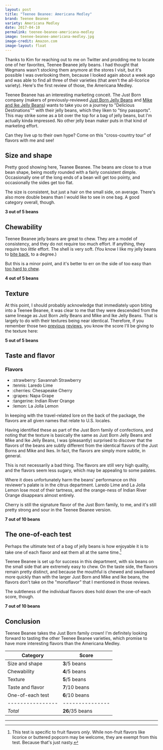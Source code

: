 ```yaml
---
layout: post
title: "Teenee Beanee: Americana Medley"
brand: Teenee Beanee
variety: Americana Medley
date: 2017-04-10
permalink: teenee-beanee-americana-medley
image: teenee-beanee-americana-medley.jpg
image-credit: Amazon.com
image-layout: float
---
```


Thanks to Kim for reaching out to me on Twitter and prodding me
to locate one of her favorites, Teenee Beanee jelly beans.
I had thought that Wegmans wasn't stocking them anymore at the stores I visit,
but it's possible I was overlooking them, because I looked again
about a week ago and was able to find all three of their varieties
(that aren't the all-licorice variety).
Here's the first review of those, the Americana Medley.

Teenee Beanee has an interesting marketing conceit.
The Just Born company (makers of previously-reviewed
[Just Born Jelly Beans](/just-born-jelly-beans) and
[Mike and Ike Jelly Beans](/mike-and-ike-jelly-beans))
wants to take you on a journey to "Delicious Destinations™"
with their jelly beans, which they liken to "tiny passports".
This may strike some as a bit over the top for a bag of jelly beans,
but I'm actually kinda impressed.
No other jelly bean maker puts in that kind of marketing effort.

Can they live up to their own hype?
Come on this "cross-country tour" of flavors with me and see!


## Size and shape

Pretty good showing here, Teanee Beanee.
The beans are close to a true bean shape,
being mostly rounded with a fairly consistent dimple.
Occasionally one of the long ends of a bean will get too pointy,
and occasionally the sides get too flat.

The size is consistent, but just a hair on the small side, on average.
There's also more double beans than I would like to see in one bag.
A good category overall, though.

**3 out of 5 beans**


## Chewability

Teenee Beanee jelly beans are great to chew.
They are a model of consistency, and they do not require too much effort.
If anything, they require too _little_ effort. The shell is very soft.
(You know I like my jelly beans to
[bite back](https://www.youtube.com/watch?v=DcJFdCmN98s&t=1m45s),
to a degree.)

But this is a minor point, and it's better to err on the side of too easy than
[too hard to chew](/warheads-sour-jelly-beans#chewability).

**4 out of 5 beans**


## Texture

At this point, I should probably acknowledge that immediately upon biting
into a Teenee Beanee, it was clear to me that they were descended from
the same lineage as Just Born Jelly Beans and Mike and Ike Jelly Beans.
That is largely to do with their textures being near identical.
Therefore, if you remember those two
[previous](/just-born-jelly-beans#texture)
[reviews](/mike-and-ike-jelly-beans#texture),
you know the score I'll be giving to the texture here:

**5 out of 5 beans**


## Taste and flavor

<div class="inset">
    <h3>Flavors</h3>
    <ul class="emoji-list">
        <li>:strawberry: Savannah Strawberry</li>
        <li>:tennis: Laredo Lime</li>
        <li>:cherries: Chesapeake Cherry</li>
        <li>:grapes: Napa Grape</li>
        <li>:tangerine: Indian River Orange</li>
        <li>:lemon: La Jolla Lemon</li>
    </ul>
    <p>
        In keeping with the travel-related lore on the back of the package,
        the flavors are all given names that relate to U.S. locales.
    </p>
</div>

Having identified these as part of the Just Born family of confections,
and noting that the texture is basically the same as Just Born Jelly Beans
and Mike and Ike Jelly Beans, I was (pleasantly) surprised to discover
that the flavors of the beans are subtly different from the identical
flavors of the Just Borns and Mike and Ikes.
In fact, the flavors are simply more subtle, in general.

This is not necessarily a bad thing.
The flavors are still very high quality,
and the flavors seem less sugary,
which may be appealing to some palates.

Where it does unfortunately harm the beans' performance
on _this_ reviewer's palate is in the citrus department.
Laredo Lime and La Jolla Lemon lose most of their tartness,
and the orange-ness of Indian River Orange disappears almost entirely.

Cherry is still the signature flavor of the Just Born family, to me,
and it's still pretty strong and sour in the Teenee Beanee version.

**7 out of 10 beans**


## The one-of-each test

Perhaps the ultimate test of a bag of jelly beans is how enjoyable it is
to take one of each flavor and eat them all at the same time.[^1]

Teenee Beanee is set up for success in this department,
with six beans on the small side that are extremely easy to chew.
On the taste side, the flavors remain pretty distinct,
and because the mouthful is chewed and swallowed more quickly
than with the larger Just Born and Mike and Ike beans,
the flavors don't take on the "monoflavor" that I mentioned in those reviews.

The subtleness of the individual flavors does hold down
the one-of-each score, though.

**7 out of 10 beans**


## Conclusion

Teenee Beanee takes the Just Born family crown!
I'm definitely looking forward to tasting the other Teenee Beanee varieties,
which promise to have more interesting flavors than the Americana Medley.

Category         | Score
---------------- | ---------------
Size and shape   | **3**/5 beans
Chewability      | **4**/5 beans
Texture          | **5**/5 beans
Taste and flavor | **7**/10 beans
One-of-each test | **6**/10 beans
---------------- | ---------------
_Total_          | **26**/35 beans


---

[^1]: This test is specific to fruit flavors _only_. While non-fruit flavors like licorice or buttered popcorn may be welcome, they are exempt from this test. Because that's just nasty.

